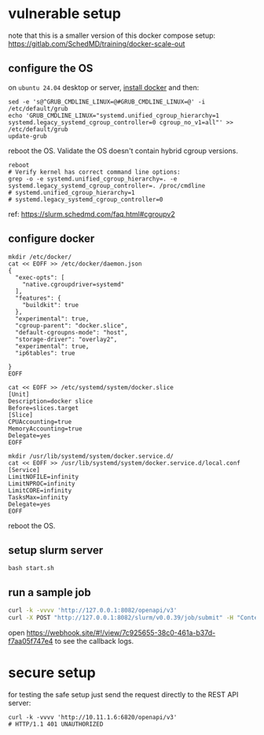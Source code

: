 # vulnerable setup
note that this is a smaller version of this docker compose setup: https://gitlab.com/SchedMD/training/docker-scale-out

## configure the OS 
on `ubuntu 24.04` desktop or server, [install docker](https://docs.docker.com/engine/install/ubuntu/) and then:
```
sed -e 's@^GRUB_CMDLINE_LINUX=@#GRUB_CMDLINE_LINUX=@' -i /etc/default/grub
echo 'GRUB_CMDLINE_LINUX="systemd.unified_cgroup_hierarchy=1 systemd.legacy_systemd_cgroup_controller=0 cgroup_no_v1=all"' >> /etc/default/grub
update-grub
```
reboot the OS.
Validate the OS doesn't contain hybrid cgroup versions.
```
reboot
# Verify kernel has correct command line options:
grep -o -e systemd.unified_cgroup_hierarchy=. -e systemd.legacy_systemd_cgroup_controller=. /proc/cmdline
# systemd.unified_cgroup_hierarchy=1
# systemd.legacy_systemd_cgroup_controller=0
```
ref: https://slurm.schedmd.com/faq.html#cgroupv2

## configure docker
```
mkdir /etc/docker/
cat << EOFF >> /etc/docker/daemon.json
{
  "exec-opts": [
    "native.cgroupdriver=systemd"
  ],
  "features": {
    "buildkit": true
  },
  "experimental": true,
  "cgroup-parent": "docker.slice",
  "default-cgroupns-mode": "host",
  "storage-driver": "overlay2",
  "experimental": true,
  "ip6tables": true

}
EOFF

cat << EOFF >> /etc/systemd/system/docker.slice
[Unit]
Description=docker slice
Before=slices.target
[Slice]
CPUAccounting=true
MemoryAccounting=true
Delegate=yes
EOFF

mkdir /usr/lib/systemd/system/docker.service.d/
cat << EOFF >> /usr/lib/systemd/system/docker.service.d/local.conf
[Service]
LimitNOFILE=infinity
LimitNPROC=infinity
LimitCORE=infinity
TasksMax=infinity
Delegate=yes
EOFF

```
reboot the OS.

## setup slurm server
```
bash start.sh
```

## run a sample job
```bash
curl -k -vvvv 'http://127.0.0.1:8082/openapi/v3' 
curl -X POST "http://127.0.0.1:8082/slurm/v0.0.39/job/submit" -H "Content-Type: application/json" -d @rest_api_test.json
```
open https://webhook.site/#!/view/7c925655-38c0-461a-b37d-f7aa05f747e4 to see the callback logs.

# secure setup
for testing the safe setup just send the request directly to the REST API server:
```
curl -k -vvvv 'http://10.11.1.6:6820/openapi/v3'
# HTTP/1.1 401 UNAUTHORIZED
```

